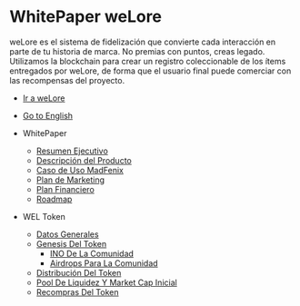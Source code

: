 # WhitePaper weLore

weLore es el sistema de fidelización que convierte cada interacción en parte de tu historia de marca. No premias con puntos, creas legado. Utilizamos la blockchain para crear un registro coleccionable de los ítems entregados por weLore, de forma que el usuario final puede comerciar con las recompensas del proyecto.

* [Ir a weLore](https://welore.io)

* [Go to English](/)

* WhitePaper
    * [Resumen Ejecutivo](es/whitepaper/resumenEjecutivo.md)
    * [Descripción del Producto](es/whitepaper/descripcionDelProducto.md)
    * [Caso de Uso MadFenix](es/whitepaper/casoDeUsoMadFenix.md)
    * [Plan de Marketing](es/whitepaper/planDeMarketing.md)
    * [Plan Financiero](es/whitepaper/planFinanciero.md)
    * [Roadmap](es/whitepaper/roadmap.md)

* WEL Token
    * [Datos Generales](es/wel_token/datosGenerales.md)
    * [Genesis Del Token](es/wel_token/genesisDelToken.md)
        * [INO De La Comunidad](es/wel_token/inoDeLaComunidad.md)
        * [Airdrops Para La Comunidad](es/wel_token/airdropsParaLaComunidad.md)
    * [Distribución Del Token](es/wel_token/distribucionDelToken.md)
    * [Pool De Liquidez Y Market Cap Inicial](es/wel_token/poolDeLiquidezYMarketCapInicial.md)
    * [Recompras Del Token](es/wel_token/recomprasDelToken.md)
